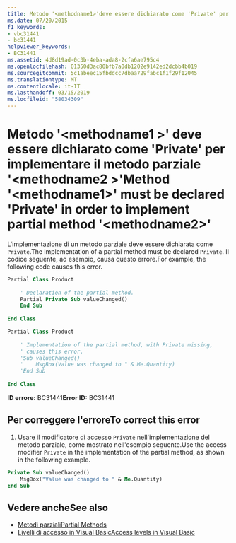 ```yaml
---
title: Metodo '<methodname1>'deve essere dichiarato come 'Private' per implementare il metodo parziale'<methodname2>'
ms.date: 07/20/2015
f1_keywords:
- vbc31441
- bc31441
helpviewer_keywords:
- BC31441
ms.assetid: 4d8d19ad-0c3b-4eba-ada8-2cfa6ae795c4
ms.openlocfilehash: 01350d3ac80bfb7a0db1202e9142ed2dcbb4b019
ms.sourcegitcommit: 5c1abeec15fbddcc7dbaa729fabc1f1f29f12045
ms.translationtype: MT
ms.contentlocale: it-IT
ms.lasthandoff: 03/15/2019
ms.locfileid: "58034309"
---
```

# <a name="method-methodname1-must-be-declared-private-in-order-to-implement-partial-method-methodname2"></a><span data-ttu-id="d781c-102">Metodo '\<methodname1 >' deve essere dichiarato come 'Private' per implementare il metodo parziale '\<methodname2 >'</span><span class="sxs-lookup"><span data-stu-id="d781c-102">Method '\<methodname1>' must be declared 'Private' in order to implement partial method '\<methodname2>'</span></span>
<span data-ttu-id="d781c-103">L'implementazione di un metodo parziale deve essere dichiarata come `Private`.</span><span class="sxs-lookup"><span data-stu-id="d781c-103">The implementation of a partial method must be declared `Private`.</span></span> <span data-ttu-id="d781c-104">Il codice seguente, ad esempio, causa questo errore.</span><span class="sxs-lookup"><span data-stu-id="d781c-104">For example, the following code causes this error.</span></span>  
  
```vb  
Partial Class Product  
  
    ' Declaration of the partial method.  
    Partial Private Sub valueChanged()  
    End Sub  
  
End Class  
```  
  
```vb  
Partial Class Product  
  
    ' Implementation of the partial method, with Private missing,   
    ' causes this error.   
    'Sub valueChanged()  
    '    MsgBox(Value was changed to " & Me.Quantity)  
    'End Sub  
  
End Class  
```  
  
 <span data-ttu-id="d781c-105">**ID errore:** BC31441</span><span class="sxs-lookup"><span data-stu-id="d781c-105">**Error ID:** BC31441</span></span>  
  
## <a name="to-correct-this-error"></a><span data-ttu-id="d781c-106">Per correggere l'errore</span><span class="sxs-lookup"><span data-stu-id="d781c-106">To correct this error</span></span>  
  
1.  <span data-ttu-id="d781c-107">Usare il modificatore di accesso `Private` nell'implementazione del metodo parziale, come mostrato nell'esempio seguente.</span><span class="sxs-lookup"><span data-stu-id="d781c-107">Use the access modifier `Private` in the implementation of the partial method, as shown in the following example.</span></span>  
  
```vb  
Private Sub valueChanged()  
    MsgBox("Value was changed to " & Me.Quantity)  
End Sub  
```  
  
## <a name="see-also"></a><span data-ttu-id="d781c-108">Vedere anche</span><span class="sxs-lookup"><span data-stu-id="d781c-108">See also</span></span>

- [<span data-ttu-id="d781c-109">Metodi parziali</span><span class="sxs-lookup"><span data-stu-id="d781c-109">Partial Methods</span></span>](../../visual-basic/programming-guide/language-features/procedures/partial-methods.md)
- [<span data-ttu-id="d781c-110">Livelli di accesso in Visual Basic</span><span class="sxs-lookup"><span data-stu-id="d781c-110">Access levels in Visual Basic</span></span>](../../visual-basic/programming-guide/language-features/declared-elements/access-levels.md)
